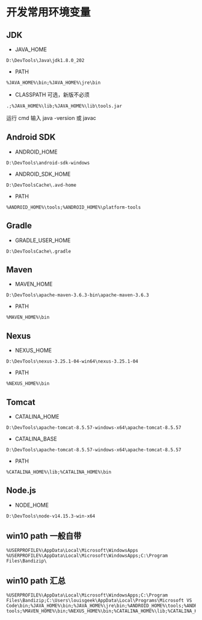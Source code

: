 # 开发常用环境变量

## JDK

- JAVA_HOME

```
D:\DevTools\Java\jdk1.8.0_202
```

- PATH

```
%JAVA_HOME%\bin;%JAVA_HOME%\jre\bin
```

- CLASSPATH 可选，新版不必须

```
.;%JAVA_HOME%\lib;%JAVA_HOME%\lib\tools.jar
```

运行 cmd 输入  java -version 或 javac



## Android SDK

- ANDROID_HOME

```
D:\DevTools\android-sdk-windows
```

- ANDROID_SDK_HOME

```
D:\DevToolsCache\.avd-home
```

- PATH

```
%ANDROID_HOME%\tools;%ANDROID_HOME%\platform-tools
```



## Gradle

- GRADLE_USER_HOME

```
D:\DevToolsCache\.gradle
```



## Maven

- MAVEN_HOME

```
D:\DevTools\apache-maven-3.6.3-bin\apache-maven-3.6.3
```

- PATH

```
%MAVEN_HOME%\bin
```



## Nexus

- NEXUS_HOME

```
D:\DevTools\nexus-3.25.1-04-win64\nexus-3.25.1-04
```

- PATH

```
%NEXUS_HOME%\bin
```



## Tomcat

- CATALINA_HOME

```
D:\DevTools\apache-tomcat-8.5.57-windows-x64\apache-tomcat-8.5.57
```

- CATALINA_BASE

```
D:\DevTools\apache-tomcat-8.5.57-windows-x64\apache-tomcat-8.5.57
```

- PATH

```
%CATALINA_HOME%\lib;%CATALINA_HOME%\bin
```



## Node.js

- NODE_HOME

```
D:\DevTools\node-v14.15.3-win-x64
```



## win10 path 一般自带

```
%USERPROFILE%\AppData\Local\Microsoft\WindowsApps
%USERPROFILE%\AppData\Local\Microsoft\WindowsApps;C:\Program Files\Bandizip\
```

## win10 path 汇总

```
%USERPROFILE%\AppData\Local\Microsoft\WindowsApps;C:\Program Files\Bandizip;C:\Users\louisgeek\AppData\Local\Programs\Microsoft VS Code\bin;%JAVA_HOME%\bin;%JAVA_HOME%\jre\bin;%ANDROID_HOME%\tools;%ANDROID_HOME%\platform-tools;%MAVEN_HOME%\bin;%NEXUS_HOME%\bin;%CATALINA_HOME%\lib;%CATALINA_HOME%\bin;%NODE_HOME%;%NODE_HOME%\node_global;
```

